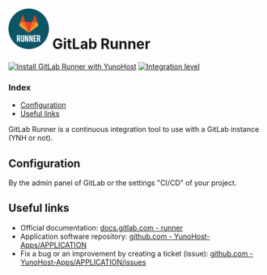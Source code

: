 # <img src="/images/gitlab-runner_logo.png" height="80px" alt="GitLab Runner's logo"> GitLab Runner

[![Install GitLab Runner with YunoHost](https://install-app.yunohost.org/install-with-yunohost.png)](https://install-app.yunohost.org/?app=gitlab-runner) [![Integration level](https://dash.yunohost.org/integration/gitlab-runner.svg)](https://dash.yunohost.org/appci/app/gitlab-runner)

### Index

- [Configuration](#configuration)
- [Useful links](#useful-links)

GitLab Runner is a continuous integration tool to use with a GitLab instance (YNH or not).

## Configuration

By the admin panel of GitLab or the settings "CI/CD" of your project.

## Useful links

+ Official documentation: [docs.gitlab.com - runner](https://docs.gitlab.com/runner/)
+ Application software repository: [github.com - YunoHost-Apps/APPLICATION](https://github.com/YunoHost-Apps/gitlab-runner_ynh)
+ Fix a bug or an improvement by creating a ticket (issue): [github.com - YunoHost-Apps/APPLICATION/issues](https://github.com/YunoHost-Apps/gitlab-runner_ynh/issues)
